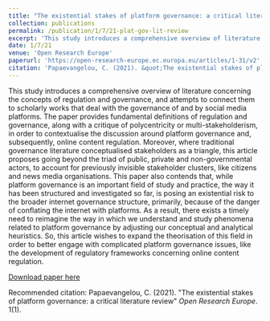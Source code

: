 ```yaml
---
title: "The existential stakes of platform governance: a critical literature review"
collection: publications
permalink: /publication/1/7/21-plat-gov-lit-review
excerpt: 'This study introduces a comprehensive overview of literature concerning the concepts of regulation and governance, and attempts to connect them to scholarly works that deal with the governance of and by social media platforms. The paper provides fundamental definitions of regulation and governance, along with a critique of polycentricity or multi-stakeholderism, in order to contextualise the discussion around platform governance and, subsequently, online content regulation. Moreover, where traditional governance literature conceptualised stakeholders as a triangle, this article proposes going beyond the triad of public, private and non-governmental actors, to account for previously invisible stakeholder clusters, like citizens and news media organisations. This paper also contends that, while platform governance is an important field of study and practice, the way it has been structured and investigated so far, is posing an existential risk to the broader internet governance structure, primarily, because of the danger of conflating the internet with platforms. As a result, there exists a timely need to reimagine the way in which we understand and study phenomena related to platform governance by adjusting our conceptual and analytical heuristics. So, this article wishes to expand the theorisation of this field in order to better engage with complicated platform governance issues, like the development of regulatory frameworks concerning online content regulation.'
date: 1/7/21
venue: 'Open Research Europe'
paperurl: 'https://open-research-europe.ec.europa.eu/articles/1-31/v2'
citation: 'Papaevangelou, C. (2021). &quot;The existential stakes of platform governance: a critical literature review&quot; <i>Open Research Europe</i>. 1(1).'
---
```

This study introduces a comprehensive overview of literature concerning the concepts of regulation and governance, and attempts to connect them to scholarly works that deal with the governance of and by social media platforms. The paper provides fundamental definitions of regulation and governance, along with a critique of polycentricity or multi-stakeholderism, in order to contextualise the discussion around platform governance and, subsequently, online content regulation. Moreover, where traditional governance literature conceptualised stakeholders as a triangle, this article proposes going beyond the triad of public, private and non-governmental actors, to account for previously invisible stakeholder clusters, like citizens and news media organisations. This paper also contends that, while platform governance is an important field of study and practice, the way it has been structured and investigated so far, is posing an existential risk to the broader internet governance structure, primarily, because of the danger of conflating the internet with platforms. As a result, there exists a timely need to reimagine the way in which we understand and study phenomena related to platform governance by adjusting our conceptual and analytical heuristics. So, this article wishes to expand the theorisation of this field in order to better engage with complicated platform governance issues, like the development of regulatory frameworks concerning online content regulation.

[Download paper here](https://open-research-europe.ec.europa.eu/articles/1-31/v2)

Recommended citation: Papaevangelou, C. (2021). "The existential stakes of platform governance: a critical literature review" <i>Open Research Europe</i>. 1(1).
